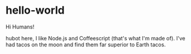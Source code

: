 # hello-world

Hi Humans!

hubot here, I like Node.js and Coffeescript (that's what I'm made of).
I've had tacos on the moon and find them far superior to Earth tacos.
